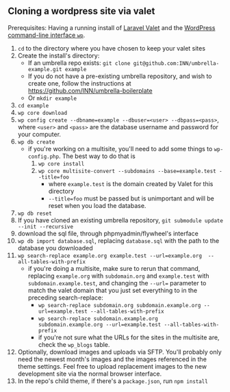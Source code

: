 ## Cloning a wordpress site via valet

Prerequisites: Having a running install of [Laravel Valet](https://laravel.com/docs/5.6/valet) and the [WordPress command-line interface `wp`](http://wp-cli.org/).

1. `cd` to the directory where you have chosen to keep your valet sites
2. Create the install's directory:
	- If an umbrella repo exists: `git clone git@github.com:INN/umbrella-example.git example`
	- If you do not have a pre-existing umbrella repository, and wish to create one, follow the instructions at https://github.com/INN/umbrella-boilerplate
	- Or `mkdir example`
3. `cd example`
4. `wp core download`
5. `wp config create --dbname=example --dbuser=<user> --dbpass=<pass>`, where `<user>` and `<pass>` are the database username and password for your computer.
6. `wp db create`
	- if you're working on a multisite, you'll need to add some things to `wp-config.php`. The best way to do that is
		1. `wp core install `
		2. `wp core multisite-convert --subdomains --base=example.test --title=foo`
			- where `example.test` is the domain created by Valet for this directory
			- `--title=foo` must be passed but is unimportant and will be reset when you load the database.
7. `wp db reset`
8. If you have cloned an existing umbrella repository, `git submodule update --init --recursive`
9. download the sql file, through phpmyadmin/flywheel's interface
10. `wp db import database.sql`, replacing `database.sql` with the path to the database you downloaded
11. `wp search-replace example.org example.test --url=example.org  --all-tables-with-prefix`
	- if you're doing a multisite, make sure to rerun that command, replacing `example.org` with `subdomain.org` and `example.test` with `subdomain.example.test`, and changing the `--url=` parameter to match the valet domain that you just set everything to in the preceding search-replace:
		- `wp search-replace subdomain.org subdomain.example.org --url=example.test --all-tables-with-prefix`
		- `wp search-replace subdomain.example.org subdomain.example.org --url=example.test --all-tables-with-prefix`
		- if you're not sure what the URLs for the sites in the multisite are, check the `wp_blogs` table.
12. Optionally, download images and uploads via SFTP. You'll probably only need the newest month's images and the images referenced in the theme settings. Feel free to upload replacement images to the new development site via the normal browser interface.
13. In the repo's child theme, if there's a `package.json`, run `npm install`
